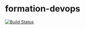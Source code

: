 # formation-devops

[![Build Status](https://app.travis-ci.com/Mathias-LEROY-epsi/formation-devops.svg?branch=main)](https://app.travis-ci.com/Mathias-LEROY-epsi/formation-devops)
